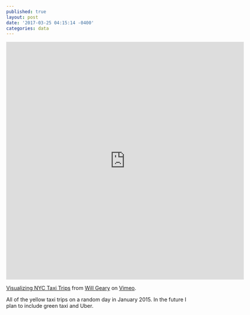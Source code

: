 ```yaml
---
published: true
layout: post
date: '2017-03-25 04:15:14 -0400'
categories: data
---
```

<iframe src="https://player.vimeo.com/video/210066950?title=0&portrait=0" width="640" height="640" frameborder="0" webkitallowfullscreen mozallowfullscreen allowfullscreen></iframe>
<p><a href="https://vimeo.com/210066950">Visualizing NYC Taxi Trips</a> from <a href="https://vimeo.com/user16097886">Will Geary</a> on <a href="https://vimeo.com">Vimeo</a>.</p>

All of the yellow taxi trips on a random day in January 2015. In the future I plan to include green taxi and Uber.
